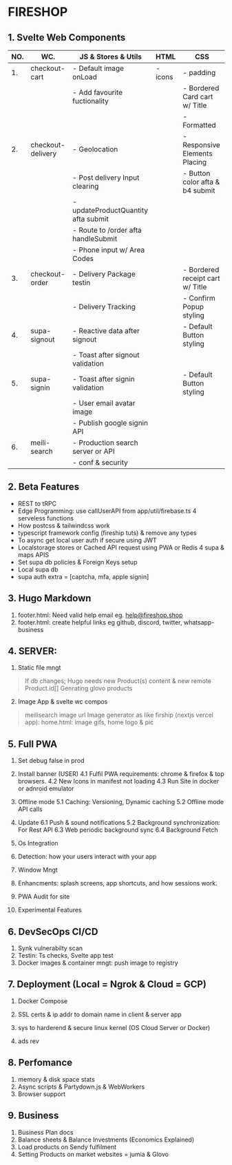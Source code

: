# FIRESHOP

## 1. Svelte Web Components

| NO. | WC.               | JS & Stores & Utils                 | HTML    | CSS                              |
| --- | ----------------- | ----------------------------------- | ------- | -------------------------------- |
| 1.  | checkout-cart     | - Default image onLoad              | - icons | - padding                        |
|     |                   | - Add favourite fuctionality        |         | - Bordered Card cart w/ Title    |
|     |                   |                                     |         | - Formatted                      |
| 2.  | checkout-delivery | - Geolocation                       |         | - Responsive Elements Placing    |
|     |                   | - Post delivery Input clearing      |         | - Button color afta & b4 submit  |
|     |                   | - updateProductQuantity afta submit |         |
|     |                   | - Route to /order afta handleSubmit |         |
|     |                   | - Phone input w/ Area Codes         |         |
| 3.  | checkout-order    | - Delivery Package testin           |         | - Bordered receipt cart w/ Title |
|     |                   | - Delivery Tracking                 |         | - Confirm Popup styling          |
| 4.  | supa-signout      | - Reactive data after signout       |         | - Default Button styling         |
|     |                   | - Toast after signout validation    |         |                                  |
| 5.  | supa-signin       | - Toast after signin validation     |         | - Default Button styling         |
|     |                   | - User email avatar image           |         |                                  |
|     |                   | - Publish google signin API         |         |                                  |
| 6.  | meili-search      | - Production search server or API   |         |                                  |
|     |                   | - conf & security                   |         |                                  |

## 2. Beta Features

- REST to tRPC
- Edge Programming: use callUserAPI from app/util/firebase.ts 4 serveless functions
- How postcss & tailwindcss work
- typescript framework config (fireship tuts) & remove any types
- To async get local user auth if secure using JWT
- Localstorage stores or Cached API request using PWA or Redis 4 supa & maps APIS
- Set supa db policies & Foreign Keys setup
- Local supa db
- supa auth extra = [captcha, mfa, apple signin]

## 3. Hugo Markdown

1. footer.html: Need valid help email eg. help@fireshop.shop
1. footer.html: create helpful links eg github, discord, twitter, whatsapp-business

## 4. SERVER:

1. Static file mngt

> If db changes; Hugo needs new Product(s) content & new remote Product.id[]
> Genrating glovo products

2. Image App & svelte wc compos

> meilisearch image url
> Image generator as like firship (nextjs vercel app): home.html: image gifs, home logo & pic

## 5. Full PWA

1.  Set debug false in prod

2.  Install banner (USER)
    4.1 Fulfil PWA requirements: chrome & firefox & top browsers.
    4.2 New Icons in manifest not loading
    4.3 Run Site in docker or adnroid emulator
3.  Offline mode
    5.1 Caching: Versioning, Dynamic caching
    5.2 Offline mode API calls

4.  Update
    6.1 Push & sound notifications
    5.2 Background synchronization: For Rest API
    6.3 Web periodic background sync
    6.4 Background Fetch
5.  Os Integration
6.  Detection: how your users interact with your app
7.  Window Mngt
8.  Enhancments: splash screens, app shortcuts, and how sessions work.
9.  PWA Audit for site
10. Experimental Features

## 6. DevSecOps CI/CD

1. Synk vulnerabilty scan
2. Testin: Ts checks, Svelte app test
3. Docker images & container mngt: push image to registry

## 7. Deployment (Local = Ngrok & Cloud = GCP)

1. Docker Compose
2. SSL certs & ip addr to domain name in client & server app

3. sys to harderend & secure linux kernel (OS Cloud Server or Docker)
4. ads rev

## 8. Perfomance

1. memory & disk space stats
2. Async scripts & Partydown.js & WebWorkers
3. Browser support

## 9. Business

1. Business Plan docs
2. Balance sheets & Balance Investments (Economics Explained)
3. Load products on Sendy fulfilment
4. Setting Products on market websites = jumia & Glovo
